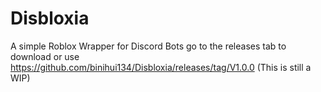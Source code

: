 # Disbloxia
A simple Roblox Wrapper for Discord Bots
go to the releases tab to download
or use
https://github.com/binihui134/Disbloxia/releases/tag/V1.0.0
(This is still a WIP)
